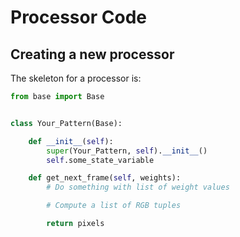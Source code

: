 # Processor Code

## Creating a new processor

The skeleton for a processor is:

```python
from base import Base


class Your_Pattern(Base):

    def __init__(self):
        super(Your_Pattern, self).__init__()
        self.some_state_variable

    def get_next_frame(self, weights):
        # Do something with list of weight values

        # Compute a list of RGB tuples

        return pixels
```

